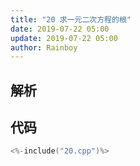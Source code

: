 ```yaml
---
title: "20 求一元二次方程的根"
date: 2019-07-22 05:00
update: 2019-07-22 05:00
author: Rainboy
---
```


## 解析

## 代码

```c
<%-include("20.cpp")%>
```

